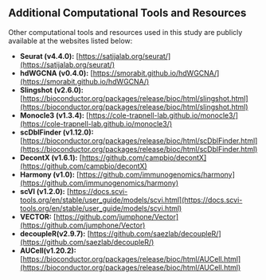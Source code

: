 ## Additional Computational Tools and Resources

Other computational tools and resources used in this study are publicly available at the websites listed below:

- **Seurat (v4.4.0):** [https://satijalab.org/seurat/](https://satijalab.org/seurat/)
- **hdWGCNA (v0.4.0):** [https://smorabit.github.io/hdWGCNA/](https://smorabit.github.io/hdWGCNA/)
- **Slingshot (v2.6.0):** [https://bioconductor.org/packages/release/bioc/html/slingshot.html](https://bioconductor.org/packages/release/bioc/html/slingshot.html)
- **Monocle3 (v1.3.4):** [https://cole-trapnell-lab.github.io/monocle3/](https://cole-trapnell-lab.github.io/monocle3/)
- **scDblFinder (v1.12.0):** [https://bioconductor.org/packages/release/bioc/html/scDblFinder.html](https://bioconductor.org/packages/release/bioc/html/scDblFinder.html)
- **DecontX (v1.6.1):** [https://github.com/campbio/decontX](https://github.com/campbio/decontX)
- **Harmony (v1.0):** [https://github.com/immunogenomics/harmony](https://github.com/immunogenomics/harmony)
- **scVI (v1.2.0):** [https://docs.scvi-tools.org/en/stable/user_guide/models/scvi.html](https://docs.scvi-tools.org/en/stable/user_guide/models/scvi.html)
- **VECTOR:** [https://github.com/jumphone/Vector](https://github.com/jumphone/Vector)
- **decoupleR(v2.9.7):** [https://github.com/saezlab/decoupleR/](https://github.com/saezlab/decoupleR/)
- **AUCell(v1.20.2):** [https://bioconductor.org/packages/release/bioc/html/AUCell.html](https://bioconductor.org/packages/release/bioc/html/AUCell.html)
